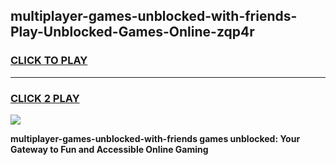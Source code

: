 
## multiplayer-games-unblocked-with-friends-Play-Unblocked-Games-Online-zqp4r
<h3>
<a href="https://premium76.site?title=multiplayer-games-unblocked-with-friends&ref=25A">CLICK TO PLAY</a></h3>
<hr>

<h3>
<a href="https://premium76.site?title=multiplayer-games-unblocked-with-friends&ref=25A">CLICK 2 PLAY</a>
  
</h3>

<a href="https://premium76.site?title=multiplayer-games-unblocked-with-friends&ref=25A"><img src="https://clearcache.store/games.png"></a>


**multiplayer-games-unblocked-with-friends games unblocked: Your Gateway to Fun and Accessible Online Gaming**
